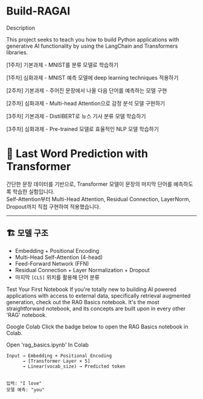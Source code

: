 # Build-RAGAI
Description

This project seeks to teach you how to build Python applications with generative AI functionality by using the LangChain and Transformers libraries.


[1주차] 기본과제 - MNIST를 분류 모델로 학습하기

[1주차] 심화과제 - MNIST 예측 모델에 deep learning techniques 적용하기

[2주차] 기본과제 - 주어진 문장에서 나올 다음 단어를 예측하는 모델 구현

[2주차] 심화과제 - Multi-head Attention으로 감정 분석 모델 구현하기

[3주차] 기본과제 - DistilBERT로 뉴스 기사 분류 모델 학습하기

[3주차] 심화과제 - Pre-trained 모델로 효율적인 NLP 모델 학습하기





# 🧠 Last Word Prediction with Transformer

간단한 문장 데이터를 기반으로, Transformer 모델이 문장의 마지막 단어를 예측하도록 학습한 실험입니다.  
Self-Attention부터 Multi-Head Attention, Residual Connection, LayerNorm, Dropout까지 직접 구현하여 적용했습니다.

---

## 🏗️ 모델 구조

- Embedding + Positional Encoding
- Multi-Head Self-Attention (4-head)
- Feed-Forward Network (FFN)
- Residual Connection + Layer Normalization + Dropout
- 마지막 `[CLS]` 위치를 활용해 단어 분류


Test Your First Notebook
If you're totally new to building AI powered applications with access to external data, specifically retrieval augmented generation, check out the RAG Basics notebook. It's the most straightforward notebook, and its concepts are built upon in every other 'RAG' notebook.

Google Colab
Click the badge below to open the RAG Basics notebook in Colab.

Open 'rag_basics.ipynb' In Colab


```text
Input → Embedding + Positional Encoding
      → [Transformer Layer × 5]
      → Linear(vocab_size) → Predicted token


입력: "I love"
모델 예측: "you"








